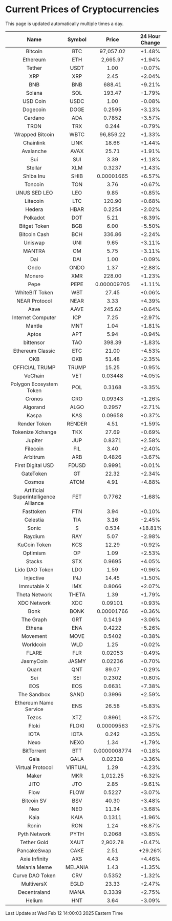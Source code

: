 # Current Prices of Cryptocurrencies
This page is updated automatically multiple times a day.

| Name | Symbol | Price | 24 Hour Change |
| :---: |:---:| :---: | :---: |
| Bitcoin | BTC | 97,057.02 | +1.48% |
| Ethereum | ETH | 2,665.97 | +1.94% |
| Tether | USDT | 1.00 | -0.07% |
| XRP | XRP | 2.45 | +2.04% |
| BNB | BNB | 688.41 | +9.21% |
| Solana | SOL | 193.47 | -1.79% |
| USD Coin | USDC | 1.00 | -0.08% |
| Dogecoin | DOGE | 0.2595 | +3.13% |
| Cardano | ADA | 0.7852 | +3.57% |
| TRON | TRX | 0.244 | +0.79% |
| Wrapped Bitcoin | WBTC | 96,859.22 | +1.33% |
| Chainlink | LINK | 18.66 | +1.44% |
| Avalanche | AVAX | 25.71 | +1.91% |
| Sui | SUI | 3.39 | +1.18% |
| Stellar | XLM | 0.3237 | +1.43% |
| Shiba Inu | SHIB | 0.00001665 | +6.57% |
| Toncoin | TON | 3.76 | +0.67% |
| UNUS SED LEO | LEO | 9.85 | +0.85% |
| Litecoin | LTC | 120.90 | +0.68% |
| Hedera | HBAR | 0.2254 | -2.02% |
| Polkadot | DOT | 5.21 | +8.39% |
| Bitget Token | BGB | 6.00 | -5.50% |
| Bitcoin Cash | BCH | 336.86 | +2.24% |
| Uniswap | UNI | 9.65 | +3.11% |
| MANTRA | OM | 5.75 | -3.11% |
| Dai | DAI | 1.00 | -0.09% |
| Ondo | ONDO | 1.37 | +2.88% |
| Monero | XMR | 228.00 | +1.23% |
| Pepe | PEPE | 0.000009705 | +1.11% |
| WhiteBIT Token | WBT | 27.45 | +0.06% |
| NEAR Protocol | NEAR | 3.33 | +4.39% |
| Aave | AAVE | 245.62 | +0.64% |
| Internet Computer | ICP | 7.25 | +2.97% |
| Mantle | MNT | 1.04 | +1.81% |
| Aptos | APT | 5.94 | +0.94% |
| bittensor | TAO | 398.39 | -1.83% |
| Ethereum Classic | ETC | 21.00 | +4.53% |
| OKB | OKB | 51.48 | +2.35% |
| OFFICIAL TRUMP | TRUMP | 15.25 | -0.95% |
| VeChain | VET | 0.03448 | +4.05% |
| Polygon Ecosystem Token | POL | 0.3168 | +3.35% |
| Cronos | CRO | 0.09343 | +1.26% |
| Algorand | ALGO | 0.2957 | +2.71% |
| Kaspa | KAS | 0.09658 | +0.37% |
| Render Token | RENDER | 4.51 | +1.59% |
| Tokenize Xchange | TKX | 27.69 | -0.69% |
| Jupiter | JUP | 0.8371 | +2.58% |
| Filecoin | FIL | 3.40 | +2.40% |
| Arbitrum | ARB | 0.4826 | +3.67% |
| First Digital USD | FDUSD | 0.9991 | +0.01% |
| GateToken | GT | 22.32 | +2.34% |
| Cosmos | ATOM | 4.91 | +4.88% |
| Artificial Superintelligence Alliance | FET | 0.7762 | +1.68% |
| Fasttoken | FTN | 3.94 | +0.10% |
| Celestia | TIA | 3.16 | -2.45% |
| Sonic | S | 0.534 | +18.81% |
| Raydium | RAY | 5.07 | -2.98% |
| KuCoin Token | KCS | 12.29 | +0.92% |
| Optimism | OP | 1.09 | +2.53% |
| Stacks | STX | 0.9695 | +4.05% |
| Lido DAO Token | LDO | 1.59 | +0.96% |
| Injective | INJ | 14.45 | +1.50% |
| Immutable X | IMX | 0.8066 | +2.07% |
| Theta Network | THETA | 1.39 | +1.79% |
| XDC Network | XDC | 0.09101 | +0.93% |
| Bonk | BONK | 0.00001766 | +0.36% |
| The Graph | GRT | 0.1419 | +3.06% |
| Ethena | ENA | 0.4222 | -5.26% |
| Movement | MOVE | 0.5402 | +0.38% |
| Worldcoin | WLD | 1.25 | +0.02% |
| FLARE | FLR | 0.02053 | -0.49% |
| JasmyCoin | JASMY | 0.02236 | +0.70% |
| Quant | QNT | 89.07 | -0.29% |
| Sei | SEI | 0.2302 | +0.80% |
| EOS | EOS | 0.6631 | +7.38% |
| The Sandbox | SAND | 0.3996 | +2.59% |
| Ethereum Name Service | ENS | 26.58 | +5.83% |
| Tezos | XTZ | 0.8961 | +3.57% |
| Floki | FLOKI | 0.00009563 | +2.57% |
| IOTA | IOTA | 0.242 | +3.35% |
| Nexo | NEXO | 1.34 | +1.79% |
| BitTorrent | BTT | 0.0000008774 | +0.18% |
| Gala | GALA | 0.02338 | +3.36% |
| Virtual Protocol | VIRTUAL | 1.29 | -4.23% |
| Maker | MKR | 1,012.25 | +6.32% |
| JITO | JTO | 2.85 | +9.61% |
| Flow | FLOW | 0.5227 | +3.07% |
| Bitcoin SV | BSV | 40.30 | +3.48% |
| Neo | NEO | 11.34 | +3.68% |
| Kaia | KAIA | 0.1311 | +1.96% |
| Ronin | RON | 1.24 | +8.87% |
| Pyth Network | PYTH | 0.2068 | +3.85% |
| Tether Gold | XAUT | 2,902.78 | -0.47% |
| PancakeSwap | CAKE | 2.51 | +29.26% |
| Axie Infinity | AXS | 4.43 | +4.46% |
| Melania Meme | MELANIA | 1.43 | +1.35% |
| Curve DAO Token | CRV | 0.5352 | -1.32% |
| MultiversX | EGLD | 23.33 | +2.47% |
| Decentraland | MANA | 0.3339 | +2.75% |
| Helium | HNT | 3.64 | -3.09% |

Last Update at Wed Feb 12 14:00:03 2025 Eastern Time